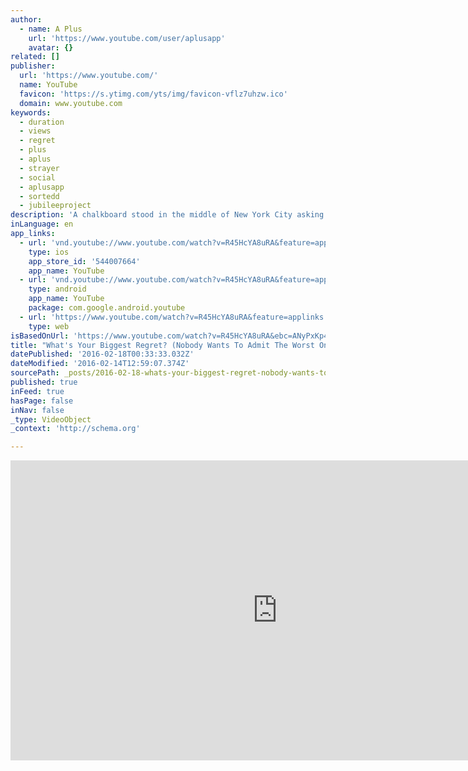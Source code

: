 ```yaml
---
author:
  - name: A Plus
    url: 'https://www.youtube.com/user/aplusapp'
    avatar: {}
related: []
publisher:
  url: 'https://www.youtube.com/'
  name: YouTube
  favicon: 'https://s.ytimg.com/yts/img/favicon-vflz7uhzw.ico'
  domain: www.youtube.com
keywords:
  - duration
  - views
  - regret
  - plus
  - aplus
  - strayer
  - social
  - aplusapp
  - sortedd
  - jubileeproject
description: 'A chalkboard stood in the middle of New York City asking passersby to write down their biggest regrets. As the board filled up, we noticed that all of these responses had one alarming thing in common.'
inLanguage: en
app_links:
  - url: 'vnd.youtube://www.youtube.com/watch?v=R45HcYA8uRA&feature=applinks'
    type: ios
    app_store_id: '544007664'
    app_name: YouTube
  - url: 'vnd.youtube://www.youtube.com/watch?v=R45HcYA8uRA&feature=applinks'
    type: android
    app_name: YouTube
    package: com.google.android.youtube
  - url: 'https://www.youtube.com/watch?v=R45HcYA8uRA&feature=applinks'
    type: web
isBasedOnUrl: 'https://www.youtube.com/watch?v=R45HcYA8uRA&ebc=ANyPxKp4yUL12LWhtvm3nGGyKWUCsJxkW4OZxlUYSOo_x-uy9lfDKNJPYcYKysieCdvut2x4ac2a&time_continue=8'
title: "What's Your Biggest Regret? (Nobody Wants To Admit The Worst One Of All)"
datePublished: '2016-02-18T00:33:33.032Z'
dateModified: '2016-02-14T12:59:07.374Z'
sourcePath: _posts/2016-02-18-whats-your-biggest-regret-nobody-wants-to-admit-the-worst.md
published: true
inFeed: true
hasPage: false
inNav: false
_type: VideoObject
_context: 'http://schema.org'

---
```

<iframe src="https://cdn.embedly.com/widgets/media.html?src=https%3A%2F%2Fwww.youtube.com%2Fembed%2FR45HcYA8uRA%3Ffeature%3Doembed&amp;url=https%3A%2F%2Fwww.youtube.com%2Fwatch%3Fv%3DR45HcYA8uRA%26ebc%3DANyPxKp4yUL12LWhtvm3nGGyKWUCsJxkW4OZxlUYSOo_x-uy9lfDKNJPYcYKysieCdvut2x4ac2a%26time_continue%3D8&amp;image=https%3A%2F%2Fi.ytimg.com%2Fvi%2FR45HcYA8uRA%2Fhqdefault.jpg&amp;key=b7d04c9b404c499eba89ee7072e1c4f7&amp;type=text%2Fhtml&amp;schema=youtube" width="854" height="480" scrolling="no" frameborder="0" allowfullscreen="allowfullscreen" style=""></iframe>